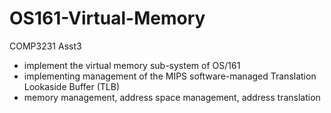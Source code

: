 # OS161-Virtual-Memory
COMP3231 Asst3

- implement the virtual memory sub-system of OS/161
- implementing management of the MIPS software-managed Translation Lookaside Buffer (TLB)
- memory management, address space management, address translation
